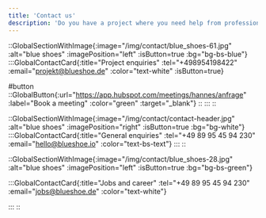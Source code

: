 ```yaml
---
title: 'Contact us'
description: 'Do you have a project where you need help from professionals?  Get in toch with us! phone: 089 95 45 94 230 I mail: projekt@blueshoe.de'
---
```


::GlobalSectionWithImage{:image="/img/contact/blue_shoes-61.jpg" :alt="blue shoes" :imagePosition="left" :isButton=true :bg="bg-bs-blue"}
:::GlobalContactCard{:title="Project enquiries" :tel="+498954198422" :email="projekt@blueshoe.de" :color="text-white" :isButton=true}

#button
::GlobalButton{:url="https://app.hubspot.com/meetings/hannes/anfrage" :label="Book a meeting" :color="green" :target="_blank"}
::
:::
::

::GlobalSectionWithImage{:image="/img/contact/contact-header.jpg" :alt="blue shoes" :imagePosition="right" :isButton=true :bg="bg-white"}
:::GlobalContactCard{:title="General enquiries" :tel="+49 89 95 45 94 230" :email="hello@blueshoe.io" :color="text-bs-text"}
:::
::

::GlobalSectionWithImage{:image="/img/contact/blue_shoes-28.jpg" :alt="blue shoes" :imagePosition="left" :isButton=true :bg="bg-bs-green"}

:::GlobalContactCard{:title="Jobs and career" :tel="+49 89 95 45 94 230" :email="jobs@blueshoe.de" :color="text-white"}

:::
::


